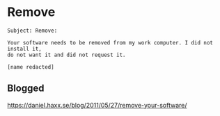# Remove

    Subject: Remove:

    Your software needs to be removed from my work computer. I did not install it,
    do not want it and did not request it.

    [name redacted]

## Blogged

<https://daniel.haxx.se/blog/2011/05/27/remove-your-software/>
